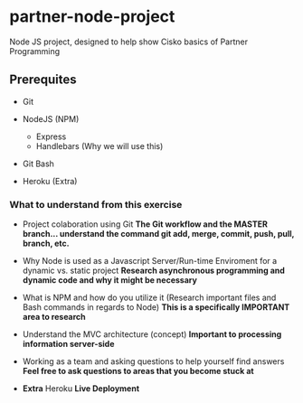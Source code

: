 # partner-node-project
Node JS project, designed to help show Cisko basics of Partner Programming 

## Prerequites
- Git
- NodeJS (NPM)
    - Express
    - Handlebars (Why we will use this)

- Git Bash
- Heroku (Extra)
### What to understand from this exercise
- Project colaboration using Git **The Git workflow and the MASTER branch... understand the command git add, merge, commit, push, pull, branch, etc.**
- Why Node is used as a Javascript Server/Run-time Enviroment for a dynamic vs. static project **Research asynchronous programming and dynamic code and why it might be necessary**
- What is NPM and how do you utilize it (Research important files and Bash commands in regards to Node) **This is a specifically IMPORTANT area to research**
- Understand the MVC architecture (concept) **Important to processing information server-side**

- Working as a team and asking questions to help yourself find answers **Feel free to ask questions to areas that you become stuck at**
- **Extra** Heroku **Live Deployment**